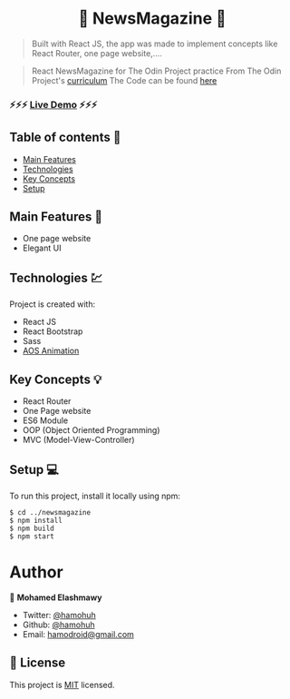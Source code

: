<h1 align="center">  📰 NewsMagazine 📰 </h1>

> Built with React JS, the app was made to implement concepts like React Router, one page website,....

> React NewsMagazine for The Odin Project practice
> From The Odin Project's [curriculum](https://www.theodinproject.com/courses/html5-and-css3/lessons/using-bootstrap)
> The Code can be found [here](https://github.com/hamohuh/newsmagazine/tree/master)


###  ⚡️⚡️⚡️ [Live Demo](https://hamohuh.github.io/newsmagazine/) ⚡️⚡️⚡️


## Table of contents 📜
* [Main Features](#main-features)
* [Technologies](#technologies)
* [Key Concepts](#key-concepts)
* [Setup](#setup)


## Main Features 🚩
* One page website
* Elegant UI

## Technologies 💹
Project is created with:
* React JS
* React Bootstrap
* Sass
* [AOS Animation](https://github.com/michalsnik/aos)

## Key Concepts 💡
* React Router
* One Page website
* ES6 Module
* OOP (Object Oriented Programming)
* MVC (Model-View-Controller)

## Setup 💻
To run this project, install it locally using npm:

```
$ cd ../newsmagazine
$ npm install
$ npm build
$ npm start
```

# Author

👤 **Mohamed Elashmawy**

* Twitter: [@hamohuh](https://twitter.com/hamohuh)
* Github: [@hamohuh](https://github.com/hamohuh)
* Email: [hamodroid@gmail.com](mailto:hamodroid@gmail.com)

## 📝 License
This project is [MIT](./LICENSE) licensed.
